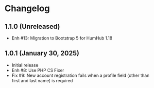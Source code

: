Changelog
=========

1.1.0 (Unreleased)
---------------------
- Enh #13: Migration to Bootstrap 5 for HumHub 1.18

1.0.1 (January 30, 2025)
------------------------
- Initial release
- Enh #8: Use PHP CS Fixer
- Fix #9: New account registration fails when a profile field (other than first and last name) is required
